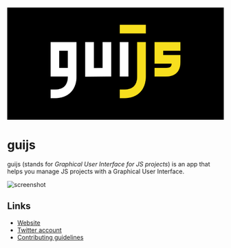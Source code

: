 <p align="center">
  <img src="./res/guijs-full-black.svg" alt="gui.js">
</p>

# guijs

guijs (stands for *Graphical User Interface for JS projects*) is an app that helps you manage JS projects with a Graphical User Interface.

![screenshot](https://guijs.dev/_nuxt/img/324e974.png)

## Links

- [Website](https://guijs.dev/)
- [Twitter account](https://twitter.com/guijs_official)
- [Contributing guidelines](./CONTRIBUTING.md)
